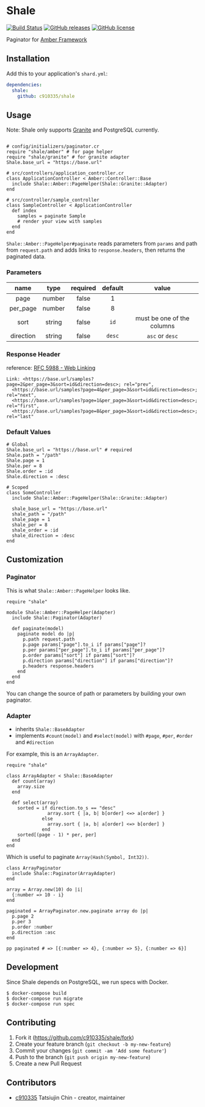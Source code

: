 # Shale

[![Build Status](https://travis-ci.com/c910335/shale.svg?branch=master)](https://travis-ci.com/c910335/shale)
[![GitHub releases](https://img.shields.io/github/release/c910335/shale.svg)](https://github.com/c910335/shale/releases)
[![GitHub license](https://img.shields.io/github/license/c910335/shale.svg)](https://github.com/c910335/shale/blob/master/LICENSE)

Paginator for [Amber Framework](https://github.com/amberframework/amber)

## Installation

Add this to your application's `shard.yml`:

```yaml
dependencies:
  shale:
    github: c910335/shale
```

## Usage

Note: Shale only supports [Granite](https://github.com/amberframework/granite) and PostgreSQL currently.

```crystal

# config/initializers/paginator.cr
require "shale/amber" # for page helper
require "shale/granite" # for granite adapter
Shale.base_url = "https://base.url"

# src/controllers/application_controller.cr
class ApplicationController < Amber::Controller::Base
  include Shale::Amber::PageHelper(Shale::Granite::Adapter)
end

# src/controller/sample_controller
class SampleController < ApplicationController
  def index
    samples = paginate Sample
    # render your view with samples
  end
end
```

`Shale::Amber::PageHelper#paginate` reads parameters from `params` and path from `request.path` and adds links to `response.headers`, then returns the paginated data.

### Parameters

| name | type | required | default | value |
|:-:|:-:|:-:|:-:|:-:|
| page | number | false | 1 |
| per_page | number | false | 8 |
| sort | string | false | `id` | must be one of the columns |
| direction | string | false | `desc` | `asc` or `desc` |

### Response Header

reference: [RFC 5988 - Web Linking](https://tools.ietf.org/html/rfc5988)

```
Link: <https://base.url/samples?page=2&per_page=3&sort=id&direction=desc>; rel="prev",
  <https://base.url/samples?page=4&per_page=3&sort=id&direction=desc>; rel="next",
  <https://base.url/samples?page=1&per_page=3&sort=id&direction=desc>; rel="first",
  <https://base.url/samples?page=8&per_page=3&sort=id&direction=desc>; rel="last"
```

### Default Values

```crystal
# Global
Shale.base_url = "https://base.url" # required
Shale.path = "/path"
Shale.page = 1
Shale.per = 8
Shale.order = :id
Shale.direction = :desc

# Scoped
class SomeController
  include Shale::Amber::PageHelper(Shale::Granite::Adapter)

  shale_base_url = "https://base.url"
  shale_path = "/path"
  shale_page = 1
  shale_per = 8
  shale_order = :id
  shale_direction = :desc
end
```

## Customization

### Paginator

This is what `Shale::Amber::PageHelper` looks like.

```crystal
require "shale"

module Shale::Amber::PageHelper(Adapter)
  include Shale::Paginator(Adapter)

  def paginate(model)
    paginate model do |p|
      p.path request.path
      p.page params["page"].to_i if params["page"]?
      p.per params["per_page"].to_i if params["per_page"]?
      p.order params["sort"] if params["sort"]?
      p.direction params["direction"] if params["direction"]?
      p.headers response.headers
    end
  end
end
```

You can change the source of path or parameters by building your own paginator.

### Adapter

- inherits `Shale::BaseAdapter`
- implements `#count(model)` and `#select(model)` with `#page`, `#per`, `#order` and `#direction`

For example, this is an `ArrayAdapter`.

```crystal
require "shale"

class ArrayAdapter < Shale::BaseAdapter
  def count(array)
    array.size
  end

  def select(array)
    sorted = if direction.to_s == "desc"
               array.sort { |a, b| b[order] <=> a[order] }
             else
               array.sort { |a, b| a[order] <=> b[order] }
             end
    sorted[(page - 1) * per, per]
  end
end
```

Which is useful to paginate `Array(Hash(Symbol, Int32))`.

```crystal
class ArrayPaginator
  include Shale::Paginator(ArrayAdapter)
end

array = Array.new(10) do |i|
  {:number => 10 - i}
end

paginated = ArrayPaginator.new.paginate array do |p|
  p.page 2
  p.per 3
  p.order :number
  p.direction :asc
end

pp paginated # => [{:number => 4}, {:number => 5}, {:number => 6}]
```

## Development

Since Shale depends on PostgreSQL, we run specs with Docker.

```
$ docker-compose build
$ docker-compose run migrate
$ docker-compose run spec
```

## Contributing

1. Fork it (<https://github.com/c910335/shale/fork>)
2. Create your feature branch (`git checkout -b my-new-feature`)
3. Commit your changes (`git commit -am 'Add some feature'`)
4. Push to the branch (`git push origin my-new-feature`)
5. Create a new Pull Request

## Contributors

- [c910335](https://github.com/c910335) Tatsiujin Chin - creator, maintainer
